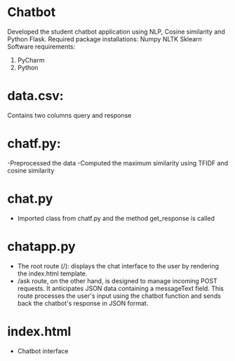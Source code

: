 # Chatbot
Developed the student chatbot application using NLP, Cosine similarity and Python Flask.
Required package installations:
Numpy
NLTK 
Sklearn
Software requirements:
1. PyCharm
2. Python
# data.csv:
Contains two columns query and response
# chatf.py:
-Preprocessed the data
-Computed the maximum similarity using TFIDF and cosine similarity
# chat.py
- Imported class from chatf.py and the method get_response is called
# chatapp.py
- The root route (/): displays the chat interface to the user by rendering the index.html template.
- /ask route, on the other hand, is designed to manage incoming POST requests. It anticipates JSON data containing a messageText field. This route processes the user's input using the chatbot function and sends back the chatbot's response in JSON format.
# index.html
- Chatbot interface



